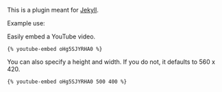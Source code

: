 This is a plugin meant for [Jekyll](https://github.com/mojombo/jekyll).

Example use:

Easily embed a YouTube video.

```
{% youtube-embed oHg5SJYRHA0 %}
```

You can also specify a height and width. If you do not, it defaults to 560 x 420.

```
{% youtube-embed oHg5SJYRHA0 500 400 %}
```